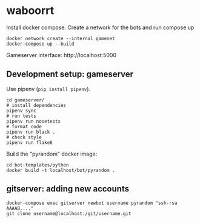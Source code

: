 # waboorrt

Install docker compose. Create a network for the bots and run compose up

    docker network create --internal gamenet
    docker-compose up --build

Gameserver interface: http://localhost:5000

## Development setup: gameserver

Use pipenv (`pip install pipenv`).

    cd gameserver/
    # install dependencies
    pipenv sync
    # run tests
    pipenv run nosetests
    # format code
    pipenv run black .
    # check style
    pipenv run flake8

Build the "pyrandom" docker image:

    cd bot-templates/python
    docker build -t localhost/bot/pyrandom .
    
## gitserver: adding new accounts

    docker-compose exec gitserver newbot username pyrandom "ssh-rsa AAAAB...."
    git clone username@localhost:/git/username.git
